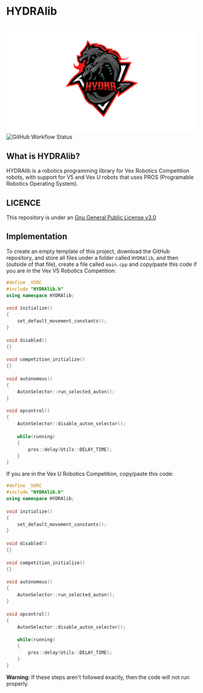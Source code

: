 # HYDRAlib
<img src="assets/logo.jpg" alt="logo.jpg"><img>
![ GitHub Workflow Status ](https://img.shields.io/github/workflow/status/Rohan-Bharatia/HYDRAlib/CI?label=build) 

## What is HYDRAlib?
HYDRAlib is a robotics programming library for Vex Robotics Competition robots, with support for V5 and Vex U robots that uses PROS (Programable Robotics Operating System).

## LICENCE
This repository is under an [Gnu General Public License v3.0](https://github.com/Rohan-Bharatia/HYDRAlib/blob/main/LICENSE)

## Implementation
To create an empty template of this project, download the GitHub repository, and store all files under a folder called ```HYDRAlib```, and then (outside of that file), create a file called ```main.cpp``` and copy/paste this code if you are in the Vex V5 Robotics Competition:
```cpp
#define _V5RC
#include "HYDRAlib.h"
using namespace HYDRAlib;

void initialize()
{
    set_default_movement_constants();
}

void disabled()
{}

void competition_initialize()
{}

void autonomous()
{
    AutonSelector::run_selected_auton();
}

void opcontrol()
{
    AutonSelector::disable_auton_selector();

    while(running)
    {
        pros::delay(Utils::DELAY_TIME);
    }
}
```

If you are in the Vex U Robotics Competition, copy/paste this code:
```cpp
#define _VURC
#include "HYDRAlib.h"
using namespace HYDRAlib;

void initialize()
{
    set_default_movement_constants();
}

void disabled()
{}

void competition_initialize()
{}

void autonomous()
{
    AutonSelector::run_selected_auton();
}

void opcontrol()
{
    AutonSelector::disable_auton_selector();

    while(running)
    {
        pros::delay(Utils::DELAY_TIME);
    }
}
```
<span color="red">**Warning**</span>: If these steps aren't followed exactly, then the code will not run properly.
